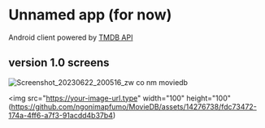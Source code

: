 # Unnamed app (for now)
Android client powered by [TMDB API ](https://www.themoviedb.org/)

## version 1.0 screens

![Screenshot_20230622_200516_zw co nm moviedb](https://github.com/ngonimapfumo/MovieDB/assets/14276738/75fa2eb5-6e0a-45f4-9b90-fdb51b257a7c)

<img src="https://your-image-url.type" width="100" height="100"(https://github.com/ngonimapfumo/MovieDB/assets/14276738/fdc73472-174a-4ff6-a7f3-91acdd4b37b4)

